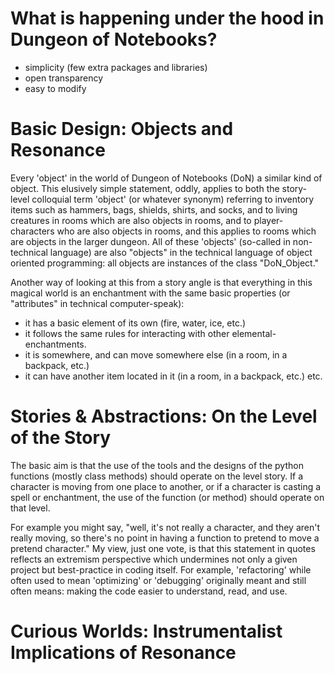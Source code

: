 # What is happening under the hood in Dungeon of Notebooks?

- simplicity (few extra packages and libraries)
- open transparency
- easy to modify


# Basic Design: Objects and Resonance

Every 'object' in the world of Dungeon of Notebooks (DoN) a similar kind of object. This elusively simple statement, oddly, applies to both the story-level colloquial term 'object' (or whatever synonym) referring to inventory items such as hammers, bags, shields, shirts, and socks, and to living creatures in rooms which are also objects in rooms, and to player-characters who are also objects in rooms, and this applies to rooms which are objects in the larger dungeon. All of these 'objects' (so-called in non-technical language) are also "objects" in the technical language of object oriented programming: all objects are instances of the class "DoN_Object." 

Another way of looking at this from a story angle is that everything in this magical world is an enchantment with the same basic properties (or "attributes" in technical computer-speak):
- it has a basic element of its own (fire, water, ice, etc.)
- it follows the same rules for interacting with other elemental-enchantments.
- it is somewhere, and can move somewhere else (in a room, in a backpack, etc.)
- it can have another item located in it (in a room, in a backpack, etc.)
etc.





# Stories & Abstractions: On the Level of the Story

The basic aim is that the use of the tools and the designs of the python functions (mostly class methods) should operate on the level story. If a character is moving from one place to another, or if a character is casting a  spell or enchantment, the use of the function (or method) should operate on that level.

For example you might say, "well, it's not really a character, and they aren't really moving, so there's no point in having a function to pretend to move a pretend character." My view, just one vote, is that this statement in quotes reflects an extremism perspective which undermines not only a given project but best-practice in coding itself. For example, 'refactoring' while often used to mean 'optimizing' or 'debugging' originally meant and still often means: making the code easier to understand, read, and use. 




# Curious Worlds: Instrumentalist Implications of Resonance

